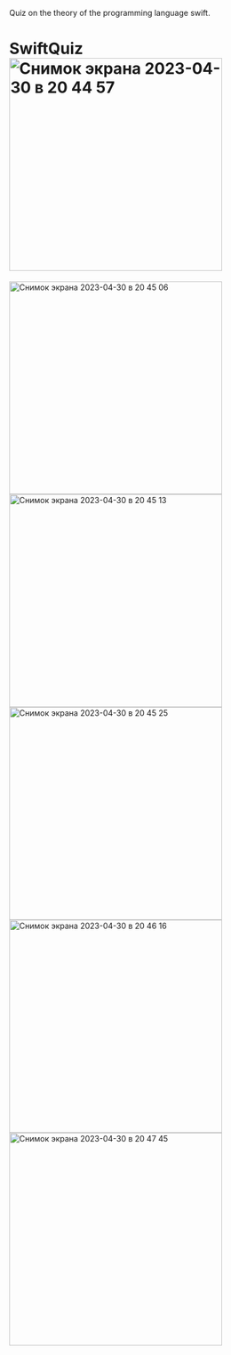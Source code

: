 
Quiz on the theory of the programming language swift. 

# SwiftQuiz<img width="383" alt="Снимок экрана 2023-04-30 в 20 44 57" src="https://user-images.githubusercontent.com/117233833/235368610-60157b75-7f19-480f-861d-ef1388452a1e.png">
<img width="383" alt="Снимок экрана 2023-04-30 в 20 45 06" src="https://user-images.githubusercontent.com/117233833/235368622-0f03e8c9-c257-4e87-86d3-8be8cdb254e3.png">
<img width="383" alt="Снимок экрана 2023-04-30 в 20 45 13" src="https://user-images.githubusercontent.com/117233833/235368636-a25639e8-e733-4ac5-93ee-86f530a51d88.png">
<img width="383" alt="Снимок экрана 2023-04-30 в 20 45 25" src="https://user-images.githubusercontent.com/117233833/235368655-a2fc8c23-bcf7-458b-8ad3-ca8800e915a2.png">
<img width="383" alt="Снимок экрана 2023-04-30 в 20 46 16" src="https://user-images.githubusercontent.com/117233833/235368659-bd5b9927-41bf-4b73-b588-d21913b2d009.png">
<img width="383" alt="Снимок экрана 2023-04-30 в 20 47 45" src="https://user-images.githubusercontent.com/117233833/235368664-09f48b85-de89-4a11-9182-b5bc40f3b6ee.png">
